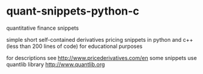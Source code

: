 quant-snippets-python-c
=======================
quantitative finance snippets

simple short self-contained derivatives pricing snippets in python and c++ (less than 200 lines of code)  for educational purposes


for descriptions see http://www.pricederivatives.com/en
some snippets use quantlib library http://www.quantlib.org

